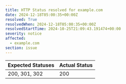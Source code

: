 ```yaml
---
title: HTTP Status resolved for example.com
date: 2024-12-18T05:00:35+00:00Z
resolved: True
resolvedWhen: 2024-12-18T05:00:35+00:00Z
resolvedStartTime: 2024-10-25T21:09:43.191474+00:00
severity: notice
affected:
  - example.com
section: issue
---
```


| Expected Statuses | Actual Status  |
|-------------------|----------------|
| 200, 301, 302 | 200 |
